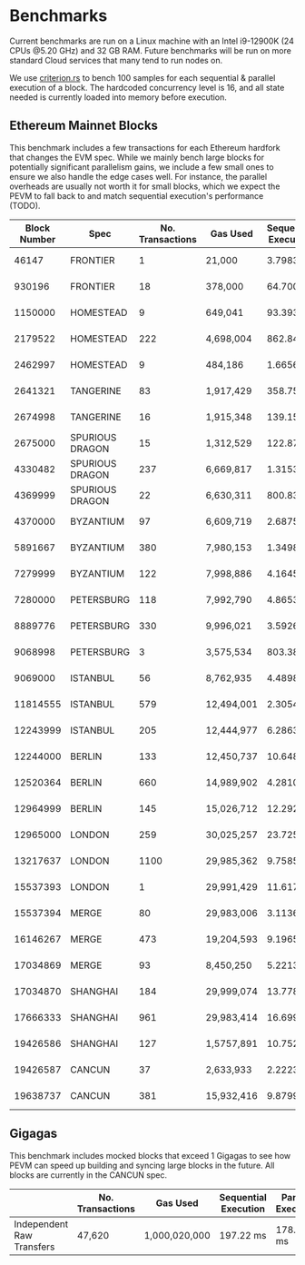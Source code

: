 # Benchmarks

Current benchmarks are run on a Linux machine with an Intel i9-12900K (24 CPUs @5.20 GHz) and 32 GB RAM. Future benchmarks will be run on more standard Cloud services that many tend to run nodes on.

We use [criterion.rs](https://github.com/bheisler/criterion.rs) to bench 100 samples for each sequential & parallel execution of a block. The hardcoded concurrency level is 16, and all state needed is currently loaded into memory before execution.

## Ethereum Mainnet Blocks

This benchmark includes a few transactions for each Ethereum hardfork that changes the EVM spec. While we mainly bench large blocks for potentially significant parallelism gains, we include a few small ones to ensure we also handle the edge cases well. For instance, the parallel overheads are usually not worth it for small blocks, which we expect the PEVM to fall back to and match sequential execution's performance (TODO).

| Block Number | Spec            | No. Transactions | Gas Used   | Sequential Execution | Parallel Execution | P / S    |
| ------------ | --------------- | ---------------- | ---------- | -------------------- | ------------------ | -------- |
| 46147        | FRONTIER        | 1                | 21,000     | 3.7983 µs            | 5.5649 µs          | 1.47     |
| 930196       | FRONTIER        | 18               | 378,000    | 64.700 µs            | 146.45 µs          | 2.26     |
| 1150000      | HOMESTEAD       | 9                | 649,041    | 93.393 µs            | 168.10 µs          | 1.8      |
| 2179522      | HOMESTEAD       | 222              | 4,698,004  | 862.84 µs            | 1.9862 ms          | 2.3      |
| 2462997      | HOMESTEAD       | 9                | 484,186    | 1.6656 ms            | 2.0655 ms          | 1.24     |
| 2641321      | TANGERINE       | 83               | 1,917,429  | 358.75 µs            | 820.41 µs          | 2.29     |
| 2674998      | TANGERINE       | 16               | 1,915,348  | 139.15 µs            | 175.92 µs          | 1.26     |
| 2675000      | SPURIOUS DRAGON | 15               | 1,312,529  | 122.87 µs            | 185.95 µs          | 1.51     |
| 4330482      | SPURIOUS DRAGON | 237              | 6,669,817  | 1.3153 ms            | 1.1631 ms          | **0.88** |
| 4369999      | SPURIOUS DRAGON | 22               | 6,630,311  | 800.83 µs            | 547.90 µs          | **0.68** |
| 4370000      | BYZANTIUM       | 97               | 6,609,719  | 2.6875 ms            | 5.6822 ms          | 2.11     |
| 5891667      | BYZANTIUM       | 380              | 7,980,153  | 1.3498 ms            | 2.9386 ms          | 2.18     |
| 7279999      | BYZANTIUM       | 122              | 7,998,886  | 4.1645 ms            | 1.8790 ms          | **0.45** |
| 7280000      | PETERSBURG      | 118              | 7,992,790  | 4.8653 ms            | 3.4323 ms          | **0.71** |
| 8889776      | PETERSBURG      | 330              | 9,996,021  | 3.5926 ms            | 2.9023 ms          | **0.81** |
| 9068998      | PETERSBURG      | 3                | 3,575,534  | 803.38 µs            | 1.2212 ms          | 1.52     |
| 9069000      | ISTANBUL        | 56               | 8,762,935  | 4.4898 ms            | 5.1056 ms          | 1.14     |
| 11814555     | ISTANBUL        | 579              | 12,494,001 | 2.3054 ms            | 4.5902 ms          | 1.99     |
| 12243999     | ISTANBUL        | 205              | 12,444,977 | 6.2863 ms            | 5.9966 ms          | **0.95** |
| 12244000     | BERLIN          | 133              | 12,450,737 | 10.648 ms            | 13.655 ms          | 1.28     |
| 12520364     | BERLIN          | 660              | 14,989,902 | 4.2810 ms            | 7.5984 ms          | 1.77     |
| 12964999     | BERLIN          | 145              | 15,026,712 | 12.292 ms            | 15.903 ms          | 1.29     |
| 12965000     | LONDON          | 259              | 30,025,257 | 23.725 ms            | 14.307 ms          | **0.6**  |
| 13217637     | LONDON          | 1100             | 29,985,362 | 9.7585 ms            | 10.382 ms          | 1.06     |
| 15537393     | LONDON          | 1                | 29,991,429 | 11.617 µs            | 26.134 µs          | 2.25     |
| 15537394     | MERGE           | 80               | 29,983,006 | 3.1136 ms            | 4.4381 ms          | 1.43     |
| 16146267     | MERGE           | 473              | 19,204,593 | 9.1965 ms            | 5.4584 ms          | **0.59** |
| 17034869     | MERGE           | 93               | 8,450,250  | 5.2213 ms            | 4.7447 ms          | **0.91** |
| 17034870     | SHANGHAI        | 184              | 29,999,074 | 13.778 ms            | 16.983 ms          | 1.23     |
| 17666333     | SHANGHAI        | 961              | 29,983,414 | 16.699 ms            | 11.750 ms          | **0.7**  |
| 19426586     | SHANGHAI        | 127              | 1,5757,891 | 10.752 ms            | 15.342 ms          | 1.43     |
| 19426587     | CANCUN          | 37               | 2,633,933  | 2.2223 ms            | 2.3735 ms          | 1.07     |
| 19638737     | CANCUN          | 381              | 15,932,416 | 9.8799 ms            | 12.195 ms          | 1.23     |

## Gigagas

This benchmark includes mocked blocks that exceed 1 Gigagas to see how PEVM can speed up building and syncing large blocks in the future. All blocks are currently in the CANCUN spec.

|                           | No. Transactions | Gas Used      | Sequential Execution | Parallel Execution | P / S   |
| ------------------------- | ---------------- | ------------- | -------------------- | ------------------ | ------- |
| Independent Raw Transfers | 47,620           | 1,000,020,000 | 197.22 ms            | 178.64 ms          | **91%** |
